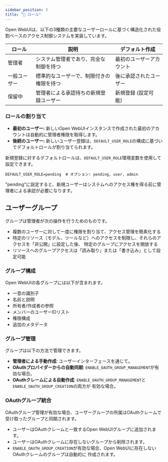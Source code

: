 ```yaml
---
sidebar_position: 3
title: "🔑 ロール"
---
```


Open WebUIは、以下の3種類の主要なユーザーロールに基づく構造化された役割ベースのアクセス制御システムを実装しています。

| **ロール**      | **説明**                                         | **デフォルト作成**               |
|----------------|-------------------------------------------------|---------------------------------|
| 管理者         | システム管理者であり、完全な制御を持つ           | 最初のユーザーアカウント         |
| 一般ユーザー   | 標準的なユーザーで、制限付きの権限を持つ         | 後に承認されたユーザー           |
| 保留中         | 管理者による承認待ちの新規登録ユーザー           | 新規登録 (設定可能)              |

### ロールの割り当て

* **最初のユーザー:** 新しいOpen WebUIインスタンスで作成された最初のアカウントは自動的に管理者権限を取得します。
* **後続のユーザー:** 新しいユーザー登録は、`DEFAULT_USER_ROLE`の構成に基づいてデフォルトロールが割り当てられます。

新規登録に対するデフォルトロールは、`DEFAULT_USER_ROLE`環境変数を使用して設定できます。

```.dotenv
DEFAULT_USER_ROLE=pending  # オプション: pending, user, admin
```

"pending"に設定すると、新規ユーザーはシステムへのアクセス権を得る前に管理者による承認が必要になります。

## ユーザーグループ

グループは管理者が次の操作を行うためのものです。
* 複数のユーザーに対して一度に権限を割り当て、アクセス管理を簡素化する
* 特定のリソース（モデル、ツールなど）へのアクセスを制限し、それらのアクセスを「非公開」に設定した後、
  特定のグループにアクセスを開放する
* リソースへのグループアクセスは「読み取り」または「書き込み」として設定可能

### グループ構成

Open WebUIの各グループには以下が含まれます。

* 一意の識別子
* 名前と説明
* 所有者/作成者の参照
* メンバーのユーザーIDリスト
* 権限構成
* 追加のメタデータ

### グループ管理

グループは以下の方法で管理できます。

* **管理者による手動作成**: ユーザーインターフェースを通じて。
* **OAuthプロバイダーからの自動同期**: `ENABLE_OAUTH_GROUP_MANAGEMENT`が有効な場合。
* **OAuthクレームによる自動作成**: `ENABLE_OAUTH_GROUP_MANAGEMENT`と `ENABLE_OAUTH_GROUP_CREATION`の両方が
  有効な場合。

### OAuthグループ統合

OAuthグループ管理が有効な場合、ユーザーグループの所属はOAuthクレームで受け取ったグループと同期されます。

* ユーザーはOAuthクレームと一致するOpen WebUIグループに追加されます。
* ユーザーはOAuthクレームに存在しないグループから削除されます。
* `ENABLE_OAUTH_GROUP_CREATION`が有効な場合、Open WebUIに存在しないOAuthクレームのグループは自動的に
  作成されます。
